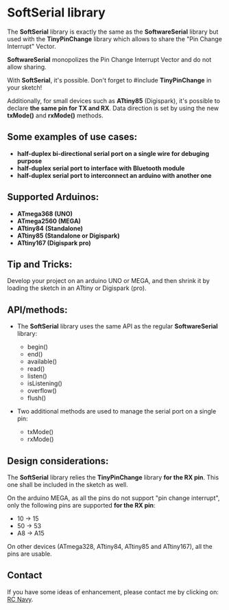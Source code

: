 SoftSerial library
==================

The **SoftSerial** library is exactly the same as the **SoftwareSerial** library but used with the **TinyPinChange** library which allows to share
the "Pin Change Interrupt" Vector.

**SoftwareSerial** monopolizes the Pin Change Interrupt Vector and do not allow sharing.

With **SoftSerial**, it's possible. Don't forget to #include **TinyPinChange** in your sketch!

Additionally, for small devices such as **ATtiny85** (Digispark), it's possible to declare **the same pin for TX and RX**.
Data direction is set by using the new **txMode()** and **rxMode()** methods.

Some examples of use cases:
-------------------------
* **half-duplex bi-directional serial port on a single wire for debuging purpose**
* **half-duplex serial port to interface with Bluetooth module**
* **half-duplex serial port to interconnect an arduino with another one**

Supported Arduinos:
------------------
* **ATmega368 (UNO)**
* **ATmega2560 (MEGA)**
* **ATtiny84 (Standalone)**
* **ATtiny85 (Standalone or Digispark)**
* **ATtiny167 (Digispark pro)**

Tip and Tricks:
--------------
Develop your project on an arduino UNO or MEGA, and then shrink it by loading the sketch in an ATtiny or Digispark (pro).

API/methods:
-----------
* The **SoftSerial** library uses the same API as the regular **SoftwareSerial** library:
	* begin()
	* end()
	* available()
	* read()
	* listen()
	* isListening()
	* overflow()
	* flush()

* Two additional methods are used to manage the serial port on a single pin:
	* txMode()
	* rxMode()

Design considerations:
---------------------
The **SoftSerial** library relies the **TinyPinChange** library **for the RX pin**. This one shall be included in the sketch as well.

On the arduino MEGA, as all the pins do not support "pin change interrupt", only the following pins are supported **for the RX pin**:

* 10 -> 15
* 50 -> 53
* A8 -> A15

On other devices (ATmega328, ATtiny84, ATtiny85 and ATtiny167), all the pins are usable.

Contact
-------

If you have some ideas of enhancement, please contact me by clicking on: [RC Navy](http://p.loussouarn.free.fr/contact.html).


